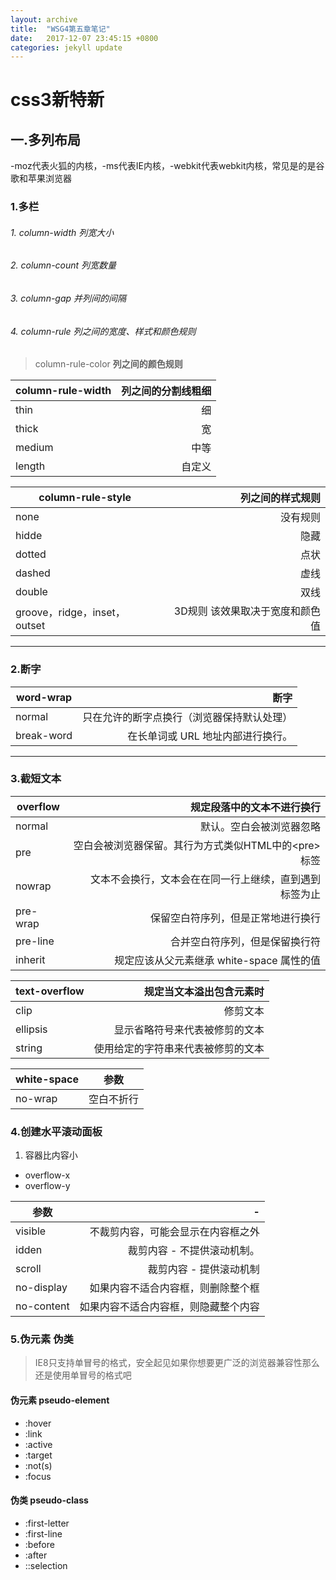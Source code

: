 ```yaml
---
layout: archive
title:  "WSG4第五章笔记"
date:   2017-12-07 23:45:15 +0800
categories: jekyll update
---
```

# css3新特新
## 一.多列布局
 -moz代表火狐的内核，-ms代表IE内核，-webkit代表webkit内核，常见是的是谷歌和苹果浏览器
### 1.多栏
###### 1.	column-width  列宽大小
###### 2.	column-count  列宽数量
###### 3.   column-gap		并列间的间隔
###### 4.   column-rule		列之间的宽度、样式和颜色规则
>  column-rule-color	**列之间的颜色规则**

 column-rule-width|列之间的分割线粗细
-|-:
thin|细
thick|宽
medium|中等
length|自定义

 
column-rule-style |列之间的样式规则
-|-: 
none| 没有规则
hidde|隐藏
dotted|点状
dashed|虚线
double|双线
groove，ridge，inset，outset|3D规则	该效果取决于宽度和颜色值

---
### 2.断字 
 
word-wrap|断字
-|-: 
normal|只在允许的断字点换行（浏览器保持默认处理）
break-word|在长单词或 URL 地址内部进行换行。

---
### 3.截短文本

overflow|规定段落中的文本不进行换行
-|-: 
normal|默认。空白会被浏览器忽略
pre	|空白会被浏览器保留。其行为方式类似HTML中的\<pre>标签
nowrap|文本不会换行，文本会在在同一行上继续，直到遇到 <br> 标签为止
pre-wrap|保留空白符序列，但是正常地进行换行
pre-line|合并空白符序列，但是保留换行符
inherit|规定应该从父元素继承 white-space 属性的值



text-overflow |规定当文本溢出包含元素时
-|-: 
clip|修剪文本
ellipsis|显示省略符号来代表被修剪的文本
string|使用给定的字符串来代表被修剪的文本

white-space|参数
-|-
no-wrap|空白不折行

### 4.创建水平滚动面板	
1. 容器比内容小

- overflow-x   
- overflow-y

参数|-
-|-:  
visible	|不裁剪内容，可能会显示在内容框之外
idden|裁剪内容 - 不提供滚动机制。
scroll|裁剪内容 - 提供滚动机制
no-display|如果内容不适合内容框，则删除整个框
no-content|如果内容不适合内容框，则隐藏整个内容

### 5.伪元素 伪类
 >  IE8只支持单冒号的格式，安全起见如果你想要更广泛的浏览器兼容性那么还是使用单冒号的格式吧
 
#### 伪元素	pseudo-element	 
 - :hover   
 - :link    
 - :active	
 - :target 
 - :not(s)  
 - :focus

#### 伪类    pseudo-class
 + :first-letter   
 + :first-line
 + :before  		
 + :after       
 + ::selection















